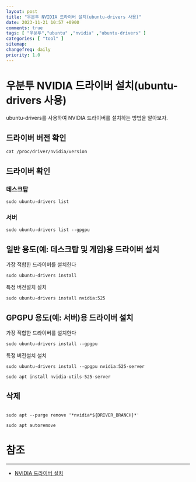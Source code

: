 ```yaml
---
layout: post
title: "우분투 NVIDIA 드라이버 설치(ubuntu-drivers 사용)"
date: 2023-11-21 10:57 +0900
comments: true
tags: [ "우분투","ubuntu" ,"nvidia" ,"ubuntu-drivers" ]
categories: [ "tool" ]
sitemap:
changefreq: daily
priority: 1.0
---
```


# 우분투 NVIDIA 드라이버 설치(ubuntu-drivers 사용)

ubuntu-drivers를 사용하여 NVIDIA 드라이버를 설치하는 방법을 알아보자.


## 드라이버 버전 확인

```shell
cat /proc/driver/nvidia/version
```

## 드라이버 확인

### 데스크탑

```shell
sudo ubuntu-drivers list
```

### 서버

```shell
sudo ubuntu-drivers list --gpgpu
```

## 일반 용도(예: 데스크탑 및 게임)용 드라이버 설치

가장 적합한 드라이버를 설치한다

```shell
sudo ubuntu-drivers install
```

특정 버전설치 설치

```shell
sudo ubuntu-drivers install nvidia:525

```

## GPGPU 용도(예: 서버)용 드라이버 설치

가장 적합한 드라이버를 설치한다

```shell
sudo ubuntu-drivers install --gpgpu
```

특정 버전설치 설치

```shell
sudo ubuntu-drivers install --gpgpu nvidia:525-server

sudo apt install nvidia-utils-525-server

```


## 삭제

```shell

sudo apt --purge remove '*nvidia*${DRIVER_BRANCH}*'

sudo apt autoremove

```

# 참조
-----

* [NVIDIA 드라이버 설치](https://ubuntu.com/server/docs/nvidia-drivers-installation)
